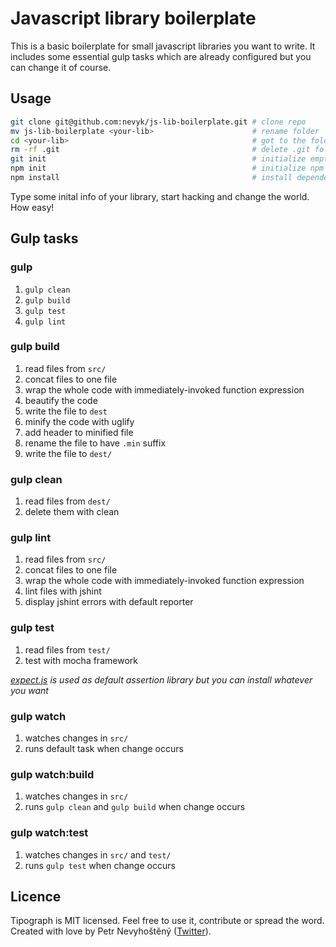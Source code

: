 # Javascript library boilerplate

This is a basic boilerplate for small javascript libraries you want to write. It includes some essential gulp tasks which are already configured but you can change it of course.

## Usage

```sh
git clone git@github.com:nevyk/js-lib-boilerplate.git # clone repo
mv js-lib-boilerplate <your-lib>                      # rename folder
cd <your-lib>                                         # got to the folder
rm -rf .git                                           # delete .git folder
git init                                              # initialize empty repo
npm init                                              # initialize npm package
npm install                                           # install dependencies
```

Type some inital info of your library, start hacking and change the world. How easy!

## Gulp tasks

### gulp

1. `gulp clean`
2. `gulp build`
3. `gulp test`
4. `gulp lint`

### gulp build

1. read files from `src/`
2. concat files to one file
3. wrap the whole code with immediately-invoked function expression
4. beautify the code
5. write the file to `dest`
6. minify the code with uglify
7. add header to minified file
8. rename the file to have `.min` suffix
9. write the file to `dest/`

### gulp clean

1. read files from `dest/`
2. delete them with clean

### gulp lint

1. read files from `src/`
2. concat files to one file
3. wrap the whole code with immediately-invoked function expression
4. lint files with jshint
5. display jshint errors with default reporter

### gulp test

1. read files from `test/`
2. test with mocha framework

_[expect.js](https://github.com/LearnBoost/expect.js) is used as default assertion library but you can install whatever you want_

### gulp watch

1. watches changes in `src/`
2. runs default task when change occurs

### gulp watch:build

1. watches changes in `src/`
2. runs `gulp clean` and `gulp build` when change occurs

### gulp watch:test

1. watches changes in `src/` and `test/`
2. runs `gulp test` when change occurs

## Licence

Tipograph is MIT licensed. Feel free to use it, contribute or spread the word. Created with love by Petr Nevyhoštěný ([Twitter](https://twitter.com/pnevyk)).